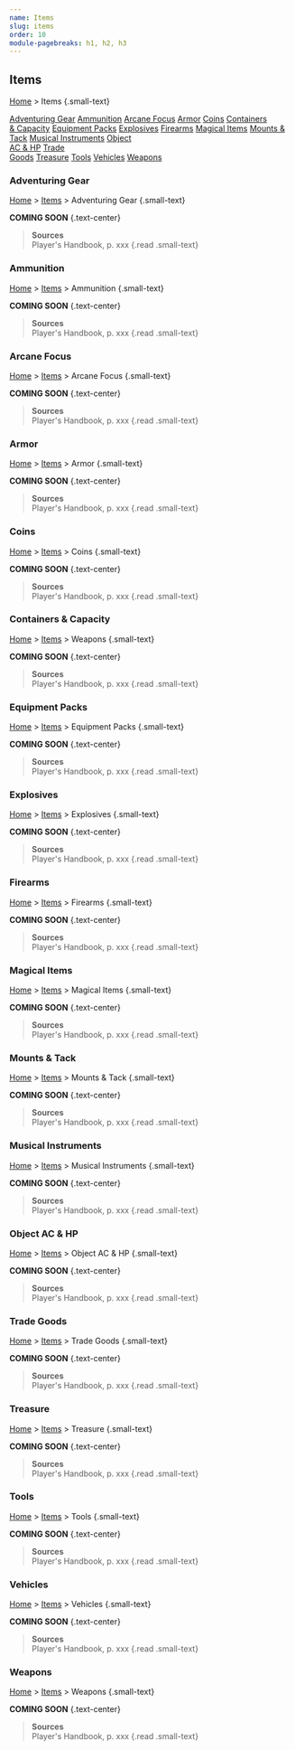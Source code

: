 ```yaml
---
name: Items
slug: items
order: 10
module-pagebreaks: h1, h2, h3
---
```

## Items
[Home](home) > Items {.small-text}

<div id="menu-container">
    <a href="adventuring-gear">Adventuring Gear</a>
    <a href="ammunition">Ammunition</a>
    <a href="arcane-focus">Arcane Focus</a>
    <a href="armor">Armor</a>
    <a href="coins">Coins</a>
    <a href="containers-capacity">Containers<br/> & Capacity</a>
    <a href="equipment-packs">Equipment Packs</a>
    <a href="explosives">Explosives</a>
    <a href="firearms">Firearms</a>
    <a href="magical-items">Magical Items</a>
    <a href="mounts-tack">Mounts & Tack</a>
    <a href="musical-intruments">Musical Instruments</a>
    <a href="object-ac-and-hp">Object<br/> AC & HP</a>
    <a href="trade-goods">Trade<br/> Goods</a>
    <a href="treasure">Treasure</a>
    <a href="tools">Tools</a>
    <a href="vehicles">Vehicles</a>
    <a href="weapons">Weapons</a>
</div>



### Adventuring Gear
[Home](home) > [Items](items) > Adventuring Gear {.small-text}

**COMING SOON** {.text-center}

> **Sources** <br/>
> Player's Handbook, p. xxx
{.read .small-text}



### Ammunition
[Home](home) > [Items](items) > Ammunition {.small-text}

**COMING SOON** {.text-center}

> **Sources** <br/>
> Player's Handbook, p. xxx
{.read .small-text}



### Arcane Focus
[Home](home) > [Items](items) > Arcane Focus {.small-text}

**COMING SOON** {.text-center}

> **Sources** <br/>
> Player's Handbook, p. xxx
{.read .small-text}



### Armor
[Home](home) > [Items](items) > Armor {.small-text}

**COMING SOON** {.text-center}

> **Sources** <br/>
> Player's Handbook, p. xxx
{.read .small-text}



### Coins
[Home](home) > [Items](items) > Coins {.small-text}

**COMING SOON** {.text-center}

> **Sources** <br/>
> Player's Handbook, p. xxx
{.read .small-text}



### Containers & Capacity
[Home](home) > [Items](items) > Weapons {.small-text}

**COMING SOON** {.text-center}

> **Sources** <br/>
> Player's Handbook, p. xxx
{.read .small-text}



### Equipment Packs
[Home](home) > [Items](items) > Equipment Packs {.small-text}

**COMING SOON** {.text-center}

> **Sources** <br/>
> Player's Handbook, p. xxx
{.read .small-text}



### Explosives
[Home](home) > [Items](items) > Explosives {.small-text}

**COMING SOON** {.text-center}

> **Sources** <br/>
> Player's Handbook, p. xxx
{.read .small-text}



### Firearms
[Home](home) > [Items](items) > Firearms {.small-text}

**COMING SOON** {.text-center}

> **Sources** <br/>
> Player's Handbook, p. xxx
{.read .small-text}



### Magical Items
[Home](home) > [Items](items) > Magical Items {.small-text}

**COMING SOON** {.text-center}

> **Sources** <br/>
> Player's Handbook, p. xxx
{.read .small-text}



### Mounts & Tack
[Home](home) > [Items](items) > Mounts & Tack {.small-text}

**COMING SOON** {.text-center}

> **Sources** <br/>
> Player's Handbook, p. xxx
{.read .small-text}



### Musical Instruments
[Home](home) > [Items](items) > Musical Instruments {.small-text}

**COMING SOON** {.text-center}

> **Sources** <br/>
> Player's Handbook, p. xxx
{.read .small-text}



### Object AC & HP
[Home](home) > [Items](items) > Object AC & HP {.small-text}

**COMING SOON** {.text-center}

> **Sources** <br/>
> Player's Handbook, p. xxx
{.read .small-text}



### Trade Goods
[Home](home) > [Items](items) > Trade Goods {.small-text}

**COMING SOON** {.text-center}

> **Sources** <br/>
> Player's Handbook, p. xxx
{.read .small-text}



### Treasure
[Home](home) > [Items](items) > Treasure {.small-text}

**COMING SOON** {.text-center}

> **Sources** <br/>
> Player's Handbook, p. xxx
{.read .small-text}



### Tools
[Home](home) > [Items](items) > Tools {.small-text}

**COMING SOON** {.text-center}

> **Sources** <br/>
> Player's Handbook, p. xxx
{.read .small-text}



### Vehicles
[Home](home) > [Items](items) > Vehicles {.small-text}

**COMING SOON** {.text-center}

> **Sources** <br/>
> Player's Handbook, p. xxx
{.read .small-text}



### Weapons
[Home](home) > [Items](items) > Weapons {.small-text}

**COMING SOON** {.text-center}

> **Sources** <br/>
> Player's Handbook, p. xxx
{.read .small-text}